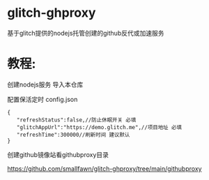 # glitch-ghproxy
 基于glitch提供的nodejs托管创建的github反代或加速服务
# 教程:
 创建nodejs服务 导入本仓库

 配置保活定时 config.json 
 ``````
 {
    "refreshStatus":false,//防止休眠开关 必填
    "glitchAppUrl":"https://demo.glitch.me",//项目地址 必填
    "refreshTime":300000//刷新时间 建议默认
}
``````
创建github镜像站看githubproxy目录

https://github.com/smallfawn/glitch-ghproxy/tree/main/githubproxy
